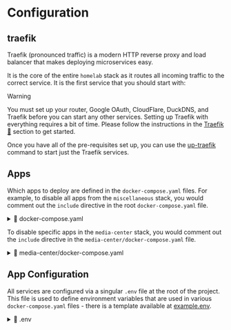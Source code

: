 # Configuration

## traefik

Traefik (pronounced traffic) is a modern HTTP reverse proxy and load balancer that
makes deploying microservices easy.

It is the core of the entire `homelab` stack as it routes all incoming traffic to the
correct service. It is the first service that you should start with:

> [!WARNING]
>
> You must set up your router, Google OAuth, CloudFlare, DuckDNS, and Traefik
> before you can start any other services. Setting up Traefik with everything
> requires a bit of time. Please follow the instructions in the
> [Traefik 🚦](traefik.md) section to get started.
>
> Once you have all of the pre-requisites set up, you can use the
> [up-traefik](cli.md#up-traefik) command to start just the Traefik services.

## Apps

Which apps to deploy are defined in the `docker-compose.yaml` files. For example,
to disable all apps from the `miscellaneous` stack, you would comment out the `include` directive
in the root `docker-compose.yaml` file.

<details><summary>📄 docker-compose.yaml</summary>
<p>

```yaml
--8<-- "docker-compose.yaml"
```

</p>
</details>

To disable specific apps in the `media-center` stack, you would comment out the `include` directive
in the `media-center/docker-compose.yaml` file.

<details><summary>📄 media-center/docker-compose.yaml</summary>
<p>

```yaml
--8<-- "media-center/docker-compose.yaml"
```

</p>
</details>

## App Configuration

All services are configured via a singular `.env` file at the root of the project.
This file is used to define environment variables that are used in various `docker-compose.yaml`
files - there is a template available at [example.env](example.env).

<details><summary>📄 .env</summary>
<p>

```shell
--8<-- "docs/example.env"
```

</p>
</details>
